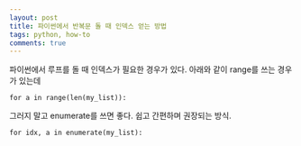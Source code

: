 ```yaml
---
layout: post
title: 파이썬에서 반복문 돌 때 인덱스 얻는 방법
tags: python, how-to
comments: true
---
```

  
파이썬에서 루프를 돌 때 인덱스가 필요한 경우가 있다. 아래와 같이 range를 쓰는 경우가 있는데 
  
~~~
for a in range(len(my_list)):
~~~
  
그러지 말고 enumerate를 쓰면 좋다. 쉽고 간편하며 권장되는 방식.
  
~~~
for idx, a in enumerate(my_list):
~~~
  